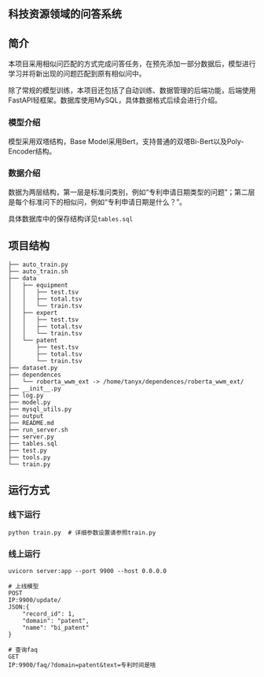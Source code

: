 ## 科技资源领域的问答系统

## 简介
本项目采用相似问匹配的方式完成问答任务，在预先添加一部分数据后，模型进行学习并将新出现的问题匹配到原有相似问中。

除了常规的模型训练，本项目还包括了自动训练、数据管理的后端功能，后端使用FastAPI轻框架。数据库使用MySQL，具体数据格式后续会进行介绍。

### 模型介绍
模型采用双塔结构，Base Model采用Bert，支持普通的双塔Bi-Bert以及Poly-Encoder结构。

### 数据介绍
数据为两层结构，第一层是标准问类别，例如“专利申请日期类型的问题”；第二层是每个标准问下的相似问，例如“专利申请日期是什么？”。

具体数据库中的保存结构详见```tables.sql```


## 项目结构
```console
├── auto_train.py
├── auto_train.sh
├── data
│   ├── equipment
│   │   ├── test.tsv
│   │   ├── total.tsv
│   │   └── train.tsv
│   ├── expert
│   │   ├── test.tsv
│   │   ├── total.tsv
│   │   └── train.tsv
│   └── patent
│       ├── test.tsv
│       ├── total.tsv
│       └── train.tsv
├── dataset.py
├── dependences
│   └── roberta_wwm_ext -> /home/tanyx/dependences/roberta_wwm_ext/
├── __init__.py
├── log.py
├── model.py
├── mysql_utils.py
├── output
├── README.md
├── run_server.sh
├── server.py
├── tables.sql
├── test.py
├── tools.py
└── train.py
```

## 运行方式
### 线下运行
```
python train.py  # 详细参数设置请参照train.py
```
### 线上运行
```
uvicorn server:app --port 9900 --host 0.0.0.0

# 上线模型
POST
IP:9900/update/
JSON:{
	"record_id": 1,
	"domain": "patent",
	"name": "bi_patent"
}

# 查询faq
GET
IP:9900/faq/?domain=patent&text=专利时间是啥
```